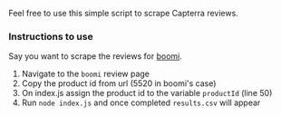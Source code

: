 Feel free to use this simple script to scrape Capterra reviews.

### Instructions to use
Say you want to scrape the reviews for [boomi](https://www.capterra.com/p/5520/Dell-Boomi/reviews/).

1. Navigate to the `boomi` review page
2. Copy the product id from url (5520 in boomi's case)
3. On index.js assign the product id to the variable `productId` (line 50)
4. Run `node index.js` and once completed `results.csv` will appear